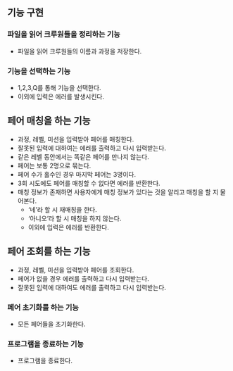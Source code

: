 ## 기능 구현

### 파일을 읽어 크루원들을 정리하는 기능

- 파일을 읽어 크루원들의 이름과 과정을 저장한다.

### 기능을 선택하는 기능

- 1,2,3,Q를 통해 기능을 선택한다.
- 이외에 입력은 에러를 발생시킨다.

## 페어 매칭을 하는 기능

- 과정, 레벨, 미션을 입력받아 페어를 매칭한다.
- 잘못된 입력에 대하여는 에러를 출력하고 다시 입력받는다.
- 같은 레벨 동안에서는 똑같은 페어를 만나지 않는다.
- 페어는 보통 2명으로 묶는다.
- 페어 수가 홀수인 경우 마지막 페어는 3명이다.
- 3회 시도에도 페어를 매칭할 수 없다면 에러를 반환한다.
- 매칭 정보가 존재하면 사용자에게 매칭 정보가 있다는 것을 알리고 매칭을 할 지 물어본다.
    - ‘네’라 할 시 재매칭을 한다.
    - ‘아니오’라 할 시 매칭을 하지 않는다.
    - 이외에 입력은 에러를 반환한다.

## 페어 조회를 하는 기능

- 과정, 레벨, 미션을 입력받아 페어를 조회한다.
- 페어가 없을 경우 에러를 출력하고 다시 입력받는다.
- 잘못된 입력에 대하여도 에러를 출력하고 다시 입력받는다.

### 페어 초기화를 하는 기능

- 모든 페어들을 초기화한다.

### 프로그램을 종료하는 기능

- 프로그램을 종료한다.